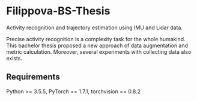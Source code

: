 # Filippova-BS-Thesis
Activity recognition and trajectory estimation using IMU and Lidar data.

Precise activity recognition is a complexity task for the whole humakind. This bachelor thesis proposed a new approach of data augmentation and metric calculation. Moreover, several experiments with collecting data also exists.

## Requirements
Python >= 3.5.5, PyTorch == 1.7.1, torchvision == 0.8.2
